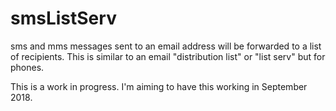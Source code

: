# smsListServ
sms and mms messages sent to an email address will be forwarded to a list of recipients. This is similar to an email "distribution list" or "list serv" but for phones.

This is a work in progress. I'm aiming to have this working in September 2018.
